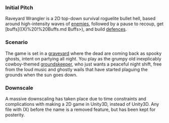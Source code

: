 ### Initial Pitch
Raveyard Wrangler is a 2D top-down survival roguelite bullet hell, based around high-intensity waves of [enemies](<Wiki/Enemies/! Enemies>), followed by a pause to recoup, get [buffs]((X)%20!%20Buffs.md Buffs>), and build [defences](<Wiki/Structures/! Structures>).

### Scenario
The game is set in a [graveyard](<Wiki/The Raveyard>) where the dead are coming back as spooky ghosts, intent on partying all night. You play as the grumpy old inexplicably cowboy-themed [groundskeeper](<Wiki/The Groundskeeper>), who just wants a peaceful night shift, free from the loud music and ghostly wails that have started plaguing the grounds when the sun goes down.

### Downscale
A massive downscaling has taken place due to time constraints and complications with making a 2D game in Unity3D, instead of Unity3D. Any file with (X) before the name is a removed feature, but has been kept for posterity.